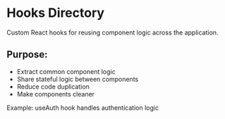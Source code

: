 # Hooks Directory

Custom React hooks for reusing component logic across the application.

## Purpose:
- Extract common component logic
- Share stateful logic between components
- Reduce code duplication
- Make components cleaner

Example: useAuth hook handles authentication logic